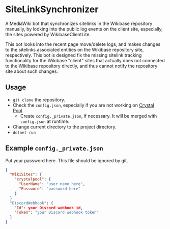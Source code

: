 # SiteLinkSynchronizer

A MediaWiki bot that synchronizes sitelinks in the Wikibase repository manually, by looking into the public log events on the client site, especially, the sites powered by WikibaseClientLite.

This bot looks into the recent page move/delete logs, and makes changes to the sitelinks associated entities on the Wikibase repository site, respectively. This bot is designed fix the missing sitelink tracking functionality for the Wikibase "client" sites that actually does not connected to the Wikibase repository directly, and thus cannot notify the repository site about such changes.

## Usage

*   `git clone` the repository.
*   Check the `config.json`, especially if you are not working on [Crystal Pool](https://crystalpool.cxuesong.com).
    *   Create `config._private.json`, if necessary. It will be merged with `config.json` at runtime.
*   Change current directory to the project directory.
*   `dotnet run`

## Example `config._private.json`

Put your password here. This file should be ignored by git.

```json
{
  "WikiSites": {
    "crystalpool": {
      "UserName": "user name here",
      "Password": "password here"
    }
  }
  "DiscordWebhook": {
    "Id": your Discord webhook id,
    "Token": "your Discord webhook token"
  }
}
```

